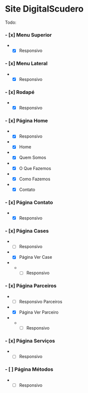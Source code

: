 # Site DigitalScudero

Todo:

### - [x] Menu Superior
- - [x] Responsivo

### - [x] Menu Lateral
- - [x] Responsivo

### - [x] Rodapé
- - [x] Responsivo
### - [x] Página Home
- - [x] Responsivo
- - [x] Home
- - [x] Quem Somos
- - [x] O Que Fazemos
- - [x] Como Fazemos
- - [x] Contato
 
### - [x] Página Contato
- - [x] Responsivo

### - [x] Página Cases
- - [ ] Responsivo
- - [x] Página Ver Case
- - - [ ] Responsivo

### - [x] Página Parceiros
- - [ ] Responsivo Parceiros
- - [x] Página Ver Parceiro
- - - [ ] Responsivo

### - [x] Página Serviços
- - [ ] Responsivo

### - [ ] Página Métodos
- - [ ] Responsivo
